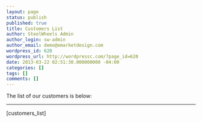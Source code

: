 ```yaml
---
layout: page
status: publish
published: true
title: Customers List
author: SteelWheels Admin
author_login: sw-admin
author_email: demo@emarketdesign.com
wordpress_id: 620
wordpress_url: http://wordpressc.com/?page_id=620
date: 2013-03-22 02:51:30.000000000 -04:00
categories: []
tags: []
comments: []
---
```

The list of our customers is below:

<hr />

[customers_list]
